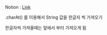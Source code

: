 
Notion : [Link](https://west-pineapple-c4d.notion.site/charAt-5c7e33e5a777456d8643329d96c59d84)

.charAt() 를 이용해서 String 값을 한글자 씩 가져오기  
  
한글자씩 가져올때는 앞에서 부터 가져오게 됨
